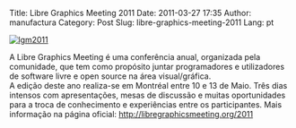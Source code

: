 Title: Libre Graphics Meeting 2011
Date: 2011-03-27 17:35
Author: manufactura
Category: Post
Slug: libre-graphics-meeting-2011
Lang: pt

[![](http://blog.manufacturaindependente.org/wp-content/uploads/2011/03/lgm2011-210x300.jpg "lgm2011")](http://blog.manufacturaindependente.org/wp-content/uploads/2011/03/lgm2011.jpg)

A Libre Graphics Meeting é uma conferência anual, organizada pela
comunidade, que tem como propósito juntar programadores e utilizadores
de software livre e open source na área visual/gráfica.  
A edição deste ano realiza-se em Montréal entre 10 e 13 de Maio. Três
dias intensos com apresentações, mesas de discussão e muitas
oportunidades para a troca de conhecimento e experiências entre os
participantes. Mais informação na página oficial:
<http://libregraphicsmeeting.org/2011>



